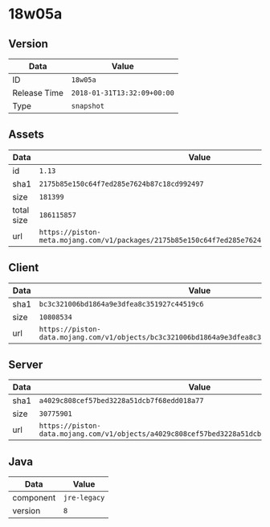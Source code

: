 # 18w05a

## Version

|**Data**        | **Value**                 |
|----------------|-------------------------|
| ID   | ```18w05a```   |
| Release Time   | ```2018-01-31T13:32:09+00:00```   |
| Type   | ```snapshot```   |

## Assets

|**Data**        | **Value**                 |
|----------------|-------------------------|
| id   | ```1.13```   |
| sha1   | ```2175b85e150c64f7ed285e7624b87c18cd992497```   |
| size   | ```181399```   |
| total size  | ```186115857```  |
| url       | ```https://piston-meta.mojang.com/v1/packages/2175b85e150c64f7ed285e7624b87c18cd992497/1.13.json``` |

## Client

|**Data**        | **Value**                 |
|----------------|-------------------------|
| sha1   | ```bc3c321006bd1864a9e3dfea8c351927c44519c6```   |
| size   | ```10808534```   |
| url       | ```https://piston-data.mojang.com/v1/objects/bc3c321006bd1864a9e3dfea8c351927c44519c6/client.jar``` |

## Server

|**Data**        | **Value**                 |
|----------------|-------------------------|
| sha1   | ```a4029c808cef57bed3228a51dcb7f68edd018a77```   |
| size   | ```30775901```   |
| url       | ```https://piston-data.mojang.com/v1/objects/a4029c808cef57bed3228a51dcb7f68edd018a77/server.jar``` |

## Java

|**Data**        | **Value**                 |
|----------------|-------------------------|
| component   | ```jre-legacy```   |
| version   | ```8```   |